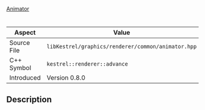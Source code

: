 [Animator](index.md)
# 
| Aspect | Value |
| --- | --- |
| Source File | `libKestrel/graphics/renderer/common/animator.hpp` |
| C++ Symbol | `kestrel::renderer::advance` |
| Introduced | Version 0.8.0 |
## Description
